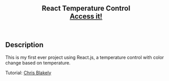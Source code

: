 <h2 align="center">
  React Temperature Control<br/>
  <a href="https://barbosacaio.github.io/react-temperature-control/" target="_blank">Access it!</a>
</h2>

<br/>

## Description

This is my first ever project using React.js, a temperature control with color change based on
temperature.

Tutorial: <a href="https://www.youtube.com/watch?v=V3bhcxpoxQU" target="_blank">Chris Blakely</a>